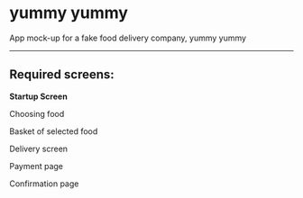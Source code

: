 # yummy yummy

App mock-up for a fake food delivery company, yummy yummy

---

## Required screens:

**Startup Screen**

Choosing food

Basket of selected food

Delivery screen

Payment page

Confirmation page